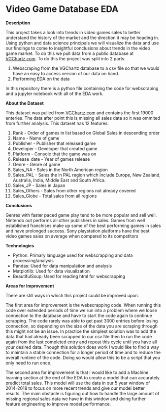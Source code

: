 # Video Game Database EDA
**Description**

This project takes a look into trends in video games sales to better understand the history of the market and the direction it may be heading in. Using python and data science principals we will visualize the data and use our findings to come to insightful conclusions about trends in the video game market. To do this we pull data from a public database at [VGChartz.com](https://www.vgchartz.com/games/games.php?page=1&results=1000&order=TotalSales&ownership=Both&direction=DESC&showtotalsales=1&shownasales=1&showpalsales=1&showjapansales=1&showothersales=1&showpublisher=1&showdeveloper=1&showreleasedate=1&showlastupdate=0&showvgchartzscore=0&showcriticscore=1&showuserscore=1). To do this the project was split into 2 parts:
1. Webscraping from the VGChartz database to a csv file so that we would have an easy to access version of our data on hand.
2. Performing EDA on the data

In this repository there is a python file containing the code for webscraping and a jupyter notebook with all of the EDA work.

**About the Dataset**

This dataset was pulled from [VGChartz.com](https://www.vgchartz.com/games/games.php?page=1&results=1000&order=TotalSales&ownership=Both&direction=DESC&showtotalsales=1&shownasales=1&showpalsales=1&showjapansales=1&showothersales=1&showpublisher=1&showdeveloper=1&showreleasedate=1&showlastupdate=0&showvgchartzscore=0&showcriticscore=1&showuserscore=1) and contains the first 19000 enteries. The data after point this is missing all sales data so it was ommited from further analysis. This dataset has 12 features:
1. Rank - Order of games in list based on Global Sales in descending order
2. Name - Name of game
3. Publisher - Publisher that released game
4. Developer - Developer that created game
5. Platform - Console that the game was on
6. Release_date - Year of games release
7. Genre - Genre of game
8. Sales_NA - Sales in the North American region
9. Sales_PAL - Sales the in PAL region which include Europe, New Zealand, Australia, India, Middle East and South Africa.
10. Sales_JP - Sales in Japan
11. Sales_Others - Sales from other regions not already covered
12. Sales_Globe - Total sales from all regions

**Conclusions**

Genres with faster paced game play tend to be more popular and sell well.
Nintendo out performs all other publishers in sales.
Games from well established franchises make up some of the best performing games in sales and have prolonged success.
Sony playstation platforms have the best video games sales on average when compared to its competitors


**Technologies**

+ Python: Primary language used for webscrapping and data processing/analysis
+ Pandas: Used for data manipulation and analysis
+ Matplotlib: Used for data visualization
+ BeautifulSoup: Used for reading html for webscrapping

**Areas for Improvement**

There are still ways in which this project could be improved upon.

The first area for improvement is the webscrapping code. When running this code over extended periods of time we run into a problem where we loose connection to the database and have to start the code again to continue scrapping. The code rarely was able to get past 3000 entries before losing connection, so depending on the size of the data you are scraping through this might not be an issue. In practice the simplest solution was to add the data that had already been scrapped to our csv file then to run the code again from the last completed entry and repeat this cycle until you have all your desired data. Though this solution does work I would like to find a way to maintain a stable connection for a longer period of time and to reduce the overall runtime of the code. Doing so would allow this to be a script that you only need to run once.

The second area for improvement is that I would like to add a Machine learning section at the end of the EDA to create a model that can accurately predict total sales. This model will use the data in our 5 year window of 2014-2018 to focus on more recent trends and give our model better results. The main obstacle is figuring out how to handle the large amount of missing regional sales data we have in this window and doing further feature engineering to improve model performance. 
